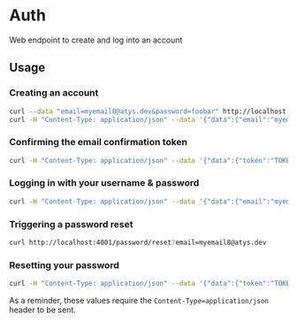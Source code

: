 # Auth

Web endpoint to create and log into an account

## Usage


### Creating an account

```bash
curl --data "email=myemail8@atys.dev&password=foobar" http://localhost:4001/register/
curl -H "Content-Type: application/json" --data '{"data":{"email":"myemail8@atys.dev","password":"foobar"}}' -v http://localhost:4001/register
 ```

### Confirming the email confirmation token
```bash
curl -H "Content-Type: application/json" --data '{"data":{"token":"TOKEN_GOES_HERE"}}' -v http://localhost:4001/confirm
```

### Logging in with your username & password
```bash
curl -H "Content-Type: application/json" --data '{"data":{"email":"myemail8@atys.dev","password":"foobar"}}' -v http://localhost:4001/login
```

### Triggering a password reset
```bash
curl http://localhost:4001/password/reset?email=myemail8@atys.dev
```

### Resetting your password
```bash
curl -H "Content-Type: application/json" --data '{"data":{"token":"TOKEN_GOES_HERE","password":"foobar"}}' -v http://localhost:4001/reset
```

As a reminder, these values require the `Content-Type=application/json` header to be sent.